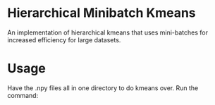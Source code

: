 # Hierarchical Minibatch Kmeans
An implementation of hierarchical kmeans that uses mini-batches for increased efficiency for large datasets.

# Usage
Have the .npy files all in one directory to do kmeans over. Run the command:
